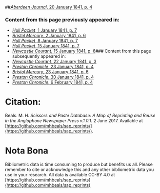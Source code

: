 ##[*Aberdeen Journal*, 20 January 1841, p. 4](https://mhbeals.github.io/sap_html/Aberdeen-Journal/Aberdeen-Journal-20-January-1841-p-4)

### Content from this page previously appeared in:
+ [*Hull Packet*, 1 January 1841, p. 7](https://mhbeals.github.io/sap_html/Hull-Packet/Hull-Packet-1-January-1841-p-7)
+ [*Bristol Mercury*, 2 January 1841, p. 6](https://mhbeals.github.io/sap_html/Bristol-Mercury/Bristol-Mercury-2-January-1841-p-6)
+ [*Hull Packet*, 8 January 1841, p. 7](https://mhbeals.github.io/sap_html/Hull-Packet/Hull-Packet-8-January-1841-p-7)
+ [*Hull Packet*, 15 January 1841, p. 7](https://mhbeals.github.io/sap_html/Hull-Packet/Hull-Packet-15-January-1841-p-7)
+ [*Newcastle Courant*, 15 January 1841, p. 6](https://mhbeals.github.io/sap_html/Newcastle-Courant/Newcastle-Courant-15-January-1841-p-6)### Content from this page subsequently appeared in:
+ [*Newcastle Courant*, 22 January 1841, p. 3](https://mhbeals.github.io/sap_html/Newcastle-Courant/Newcastle-Courant-22-January-1841-p-3)
+ [*Preston Chronicle*, 23 January 1841, p. 4](https://mhbeals.github.io/sap_html/Preston-Chronicle/Preston-Chronicle-23-January-1841-p-4)
+ [*Bristol Mercury*, 23 January 1841, p. 6](https://mhbeals.github.io/sap_html/Bristol-Mercury/Bristol-Mercury-23-January-1841-p-6)
+ [*Preston Chronicle*, 30 January 1841, p. 4](https://mhbeals.github.io/sap_html/Preston-Chronicle/Preston-Chronicle-30-January-1841-p-4)
+ [*Preston Chronicle*, 6 February 1841, p. 4](https://mhbeals.github.io/sap_html/Preston-Chronicle/Preston-Chronicle-6-February-1841-p-4)
                    
# Citation: 

Beals. M. H. *Scissors and Paste Database: A Map of Reprinting and Reuse in the Anglophone Newspaper Press v.1.0.1.* 2 June 2017. Available at [https://github.com/mhbeals/sap_reprints/](https://github.com/mhbeals/sap_reprints/). 
                    
# Nota Bona

Bibliometric data is time consuming to produce but benefits us all. Please remember to cite or acknowledge this and any other bibliometric data you use in your research. All data is available CC-BY 4.0 at [https://github.com/mhbeals/sap_reprints](https://github.com/mhbeals/sap_reprints)